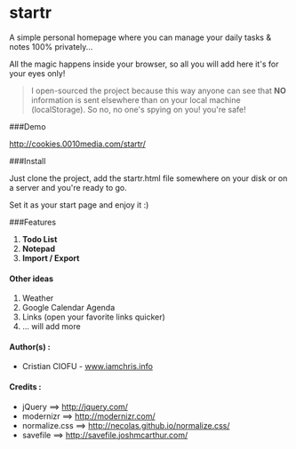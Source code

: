 startr
======

A simple personal homepage where you can manage your daily tasks &amp; notes 100% privately...

All the magic happens inside your browser, so all you will add here it's for your eyes only! 

> I open-sourced the project because this way anyone can see that **NO** information is sent elsewhere than on your local machine (localStorage). So no, no one's spying on you! you're safe!


###Demo

http://cookies.0010media.com/startr/



###Install

Just clone the project, add the startr.html file somewhere on your disk or on a server and you're ready to go. 

Set it as your start page and enjoy it :)


###Features

1. **Todo List** 
2. **Notepad** 
3. **Import / Export** 

#### Other ideas

1. Weather
2. Google Calendar Agenda
3. Links (open your favorite links quicker)
4. ... will add more
 

#### Author(s) :
- Cristian CIOFU - www.iamchris.info


#### Credits :
- jQuery ==> http://jquery.com/
- modernizr ==> http://modernizr.com/
- normalize.css ==> http://necolas.github.io/normalize.css/
- savefile ==> http://savefile.joshmcarthur.com/
